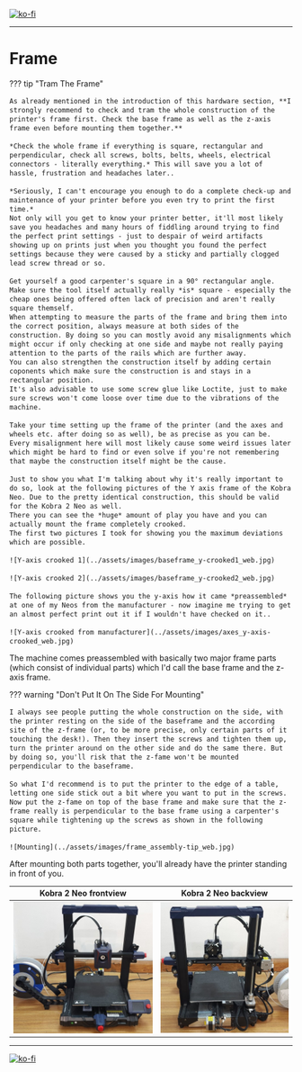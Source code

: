 <link rel=”manifest” href=”docs/manifest.webmanifest”>

[![ko-fi](https://ko-fi.com/img/githubbutton_sm.svg)](https://ko-fi.com/U6U5NPB51)  

---  

# Frame 

??? tip "Tram The Frame"  

    As already mentioned in the introduction of this hardware section, **I strongly recommend to check and tram the whole construction of the printer's frame first. Check the base frame as well as the z-axis frame even before mounting them together.**  

    *Check the whole frame if everything is square, rectangular and perpendicular, check all screws, bolts, belts, wheels, electrical connectors - literally everything.* This will save you a lot of hassle, frustration and headaches later..  

    *Seriously, I can't encourage you enough to do a complete check-up and maintenance of your printer before you even try to print the first time.*    
    Not only will you get to know your printer better, it'll most likely save you headaches and many hours of fiddling around trying to find the perfect print settings - just to despair of weird artifacts showing up on prints just when you thought you found the perfect settings because they were caused by a sticky and partially clogged lead screw thread or so.   

    Get yourself a good carpenter's square in a 90° rectangular angle. Make sure the tool itself actually really *is* square - especially the cheap ones being offered often lack of precision and aren't really square themself.  
    When attempting to measure the parts of the frame and bring them into the correct position, always measure at both sides of the construction. By doing so you can mostly avoid any misalignments which might occur if only checking at one side and maybe not really paying attention to the parts of the rails which are further away.  
    You can also strengthen the construction itself by adding certain coponents which make sure the construction is and stays in a rectangular position.  
    It's also advisable to use some screw glue like Loctite, just to make sure screws won't come loose over time due to the vibrations of the machine.  

    Take your time setting up the frame of the printer (and the axes and wheels etc. after doing so as well), be as precise as you can be. Every misalignment here will most likely cause some weird issues later which might be hard to find or even solve if you're not remembering that maybe the construction itself might be the cause.   

    Just to show you what I'm talking about why it's really important to do so, look at the following pictures of the Y axis frame of the Kobra Neo. Due to the pretty identical construction, this should be valid for the Kobra 2 Neo as well.  
    There you can see the *huge* amount of play you have and you can actually mount the frame completely crooked.  
    The first two pictures I took for showing you the maximum deviations which are possible.  

    ![Y-axis crooked 1](../assets/images/baseframe_y-crooked1_web.jpg)  

    ![Y-axis crooked 2](../assets/images/baseframe_y-crooked2_web.jpg)  

    The following picture shows you the y-axis how it came *preassembled* at one of my Neos from the manufacturer - now imagine me trying to get an almost perfect print out it if I wouldn't have checked on it..  

    ![Y-axis crooked from manufacturer](../assets/images/axes_y-axis-crooked_web.jpg)  


The machine comes preassembled with basically two major frame parts (which consist of individual parts) which I'd call the base frame and the z-axis frame.  

??? warning "Don't Put It On The Side For Mounting"

    I always see people putting the whole construction on the side, with the printer resting on the side of the baseframe and the according site of the z-frame (or, to be more precise, only certain parts of it touching the desk!). Then they insert the screws and tighten them up, turn the printer around on the other side and do the same there. But by doing so, you'll risk that the z-fame won't be mounted perpendicular to the baseframe.  
    
    So what I'd recommend is to put the printer to the edge of a table, letting one side stick out a bit where you want to put in the screws.  
    Now put the z-fame on top of the base frame and make sure that the z-frame really is perpendicular to the base frame using a carpenter's square while tightening up the screws as shown in the following picture.  

    ![Mounting](../assets/images/frame_assembly-tip_web.jpg)  
    
After mounting both parts together, you'll already have the printer standing in front of you.  

| Kobra 2 Neo frontview | Kobra 2 Neo backview |  
|:---------------------:|:--------------------:| 
| ![Kobra 2 Neo front](../assets/images/K2Neo_printer_front_web.jpg) |  ![Kobra 2 Neo back](../assets/images/K2Neo_printer_back_web.jpg) | 



---

[![ko-fi](https://ko-fi.com/img/githubbutton_sm.svg)](https://ko-fi.com/U6U5NPB51)  
